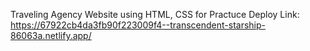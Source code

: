 Traveling Agency Website using HTML, CSS for Practuce
Deploy Link: https://67922cb4da3fb90f223009f4--transcendent-starship-86063a.netlify.app/
